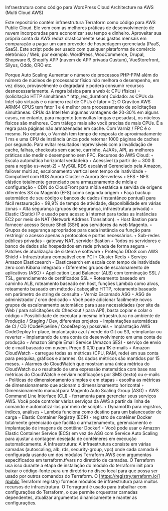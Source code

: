 Infraestrutura como código para WordPress Cloud Architecture na AWS (Multi Cloud AWS)

Este repositório contém infraestrutura Terraform como código para AWS Public Cloud. Ele vem com as melhores práticas de desenvolvimento de nuvem incorporadas para economizar seu tempo e dinheiro.
Aproveitar sua própria conta da AWS reduz drasticamente seus gastos mensais em comparação a pagar um caro provedor de hospedagem gerenciada (PaaS, SaaS).
Este script pode ser usado com qualquer plataforma de comércio eletrônico / Web, por exemplo. 
WordPress, WooCommerce, Drupal, Shopware 6, Shopify APP (nuvem de APP privada Custum), VueStorefront, Silyus, Oddo, ORO etc.

Porque Auto Scaling
Aumentar o número de processos PHP-FPM além do número de núcleos de processador físico não melhora o desempenho, em vez disso,
provavelmente o degradará e poderá consumir recursos desnecessariamente. A regra básica para a web é:
CPU (física) = (solicitação HTTP simultânea * http_req_duration)
Cuidado: as CPUs da Intel são virtuais e o número real de CPUs é fator = 2; 
O Graviton AWS ARM64 CPUS tem fator 1 e é melhor para processamento de solicitações simultâneas. 
CPUs da Intel têm algumas vantagens de 20-30% em alguns casos, no entanto, para magento (consultas longas e pesadas), 
os núcleos físicos são melhores. Com tráfego mais alto você precisa de mais CPUs. É a regra para páginas não armazenadas em cache.
Com Varniz / FPC é o mesmo. No entanto, o Varnish tem tempo de resposta de aproximadamente 1 ms e uma CPU de instância única 
pode retornar 1000 páginas de caches por segundo. Para evitar resultados imprevisíveis com a invalidação de cache, 
falhas, checkouts sem cache, carrinho, AJAXs, API, as melhores práticas são medir o desempenho sem FPC. 
Recursos do AWS Cloud:
        ◦ Escala automática horizontal verdadeira
        ◦ Acessível (a partir de ~ 300 $ para a região us-west-2)
        ◦ MySQL RDS escalável Gerenciado pela Amazon, failover multi az, escalonamento vertical sem tempo de inatividade
        ◦ Compatível com RDS Aurora Cluster e Aurora Serverless
        ◦ EFS - NFS elástico totalmente gerenciado para armazenamento de mídia e configuração
        ◦ CDN do CloudFront para mídia estática e servida de origens diferentes S3 ou Magento (EFS) como segunda origem
        ◦ Faça backup automático de seu código e bancos de dados (instantâneo pontual) para fácil restauração
        ◦ 99,9% de tempo de atividade, disponibilidade em várias zonas
        ◦ Alta segurança (grupos de segurança, infraestrutura privada)
        ◦ Elastic (Static) IP e usado para acesso à Internet para todas as instâncias EC2 por meio de NAT (Network Address Translation).
        ◦ Host Bastion para fornecer acesso Secure Shell (SSH) aos servidores da web Magento.
        ◦ Grupos de segurança apropriados para cada instância ou função para restringir o acesso apenas a protocolos e portas necessários.
        ◦ Sub-redes públicas privadas - gateway NAT, servidor Bastion
        ◦ Todos os servidores e banco de dados são hospedados em rede privada de forma segura
        ◦ Patches de atualização de sistema e software
        ◦ Proteção DDoS com AWS Shield
        ◦ Infraestrutura compatível com PCI
        ◦ Cluster Redis
        ◦ Serviço Amazon Elasticsearch - Elasticsearch em escala com tempo de inatividade zero com Kibana integrado
        ◦ Diferentes grupos de escalonamento de aplicativos (ASG)
        ◦ Application Load Balancer (ALB) com terminação SSL / TSL, gerenciamento de certificados SSL
        ◦ Roteamento baseado em caminho ALB, roteamento baseado em host, funções Lambda como alvos, roteamento baseado em método / cabeçalho HTTP, roteamento baseado em parâmetro de string de consulta
        ◦ Verniz Escamado ASG
        ◦ ASG de administrador / cron dedicado
        ◦ Você pode adicionar facilmente novos grupos de escalonamento automático para suas necessidades (por site da Web / para solicitações do Checkout / para API), basta copiar e colar o código
        ◦ Possibilidade de executar a mesma infraestrutura no ambiente de Produção / Staging / Dev, diferentes projetos
        ◦ Implantações automáticas de CI / CD (CodePipeline / CodeDeploy) possíveis
        ◦ Implantação AWS CodeDeploy In-place, implantação azul / verde do Git ou S3, reimplantar ou reverter
        ◦ Implantando de uma conta de desenvolvimento em uma conta de produção
        ◦ Amazon Simple Email Service (Amazon SES) - serviço de envio de e-mail baseado em nuvem. Preço $ 0,10 para 1K e-mails
        ◦ Amazon CloudWatch - carregue todas as métricas (CPU, RAM, rede) em sua conta para pesquisa, gráficos e alarmes. Os dados métricos são mantidos por 15 meses.
        ◦ Alarmes do CloudWatch que mostram uma única métrica do CloudWatch ou o resultado de uma expressão matemática com base nas métricas do CloudWatch e enviam notificações por SMS (texto) ou e-mails
        ◦ Políticas de dimensionamento simples e em etapas - escolha as métricas de dimensionamento que acionam o dimensionamento horizontal
        ◦ Dimensionamento manual para Magento Auto Scaling Group (ASG)
        ◦ AWS Command Line Interface (CLI) - ferramenta para gerenciar seus serviços AWS. Você pode controlar vários serviços da AWS a partir da linha de comando e automatizá-los por meio de scripts.
        ◦ DynamoDb para registros, índices, análises
        ◦ Lambda funciona como destino para um balanceador de carga
        ◦ Elastic Container Registry (ECR) - registro de contêiner Docker totalmente gerenciado que facilita o armazenamento, gerenciamento e implantação de imagens de contêiner Docker!
        ◦ Você pode usar o Amazon Elastic Container Service (ECS) em vez de ASG com Service Auto Scaling para ajustar a contagem desejada de contêineres em execução automaticamente.
A Infraestrutura:
A infraestrutura consiste em várias camadas (autoscaling, alb, rds, security-group, vpc) onde cada camada é configurada usando um dos módulos Terraform AWS com argumentos especificados em terraform.tfvars no diretório de camadas.
O Terraform usa isso durante a etapa de instalação do módulo do terraform init para baixar o código-fonte para um diretório no disco local para que possa ser usado por outros comandos do Terraform.
O [https://registry.terraform.io/](public Terraform registry) fornece módulos de infraestrutura para muitos recursos de infraestrutura.
O Terragrunt é usado para trabalhar com configurações do Terraform, o que permite orquestrar camadas dependentes, atualizar argumentos dinamicamente e manter as configurações. 
